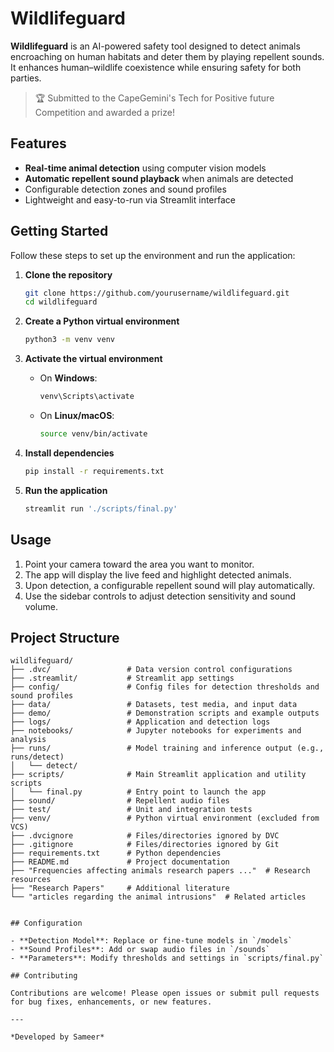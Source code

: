 # Wildlifeguard

**Wildlifeguard** is an AI-powered safety tool designed to detect animals encroaching on human habitats and deter them by playing repellent sounds. It enhances human–wildlife coexistence while ensuring safety for both parties.

> 🏆 Submitted to the CapeGemini's Tech for Positive future Competition and awarded a prize!

## Features

* **Real-time animal detection** using computer vision models
* **Automatic repellent sound playback** when animals are detected
* Configurable detection zones and sound profiles
* Lightweight and easy-to-run via Streamlit interface

## Getting Started

Follow these steps to set up the environment and run the application:

1. **Clone the repository**

   ```bash
   git clone https://github.com/yourusername/wildlifeguard.git
   cd wildlifeguard
   ```

2. **Create a Python virtual environment**

   ```bash
   python3 -m venv venv
   ```

3. **Activate the virtual environment**

   * On **Windows**:

     ```bash
     venv\Scripts\activate
     ```
   * On **Linux/macOS**:

     ```bash
     source venv/bin/activate
     ```

4. **Install dependencies**

   ```bash
   pip install -r requirements.txt
   ```

5. **Run the application**

   ```bash
   streamlit run './scripts/final.py'
   ```

## Usage

1. Point your camera toward the area you want to monitor.
2. The app will display the live feed and highlight detected animals.
3. Upon detection, a configurable repellent sound will play automatically.
4. Use the sidebar controls to adjust detection sensitivity and sound volume.

## Project Structure

```plaintext
wildlifeguard/
├── .dvc/                 # Data version control configurations
├── .streamlit/           # Streamlit app settings
├── config/               # Config files for detection thresholds and sound profiles
├── data/                 # Datasets, test media, and input data
├── demo/                 # Demonstration scripts and example outputs
├── logs/                 # Application and detection logs
├── notebooks/            # Jupyter notebooks for experiments and analysis
├── runs/                 # Model training and inference output (e.g., runs/detect)
│   └── detect/
├── scripts/              # Main Streamlit application and utility scripts
│   └── final.py          # Entry point to launch the app
├── sound/                # Repellent audio files
├── test/                 # Unit and integration tests
├── venv/                 # Python virtual environment (excluded from VCS)
├── .dvcignore            # Files/directories ignored by DVC
├── .gitignore            # Files/directories ignored by Git
├── requirements.txt      # Python dependencies
├── README.md             # Project documentation
├── "Frequencies affecting animals research papers ..."  # Research resources
├── "Research Papers"     # Additional literature
└── "articles regarding the animal intrusions"  # Related articles
```

```

## Configuration

- **Detection Model**: Replace or fine-tune models in `/models`
- **Sound Profiles**: Add or swap audio files in `/sounds`
- **Parameters**: Modify thresholds and settings in `scripts/final.py`

## Contributing

Contributions are welcome! Please open issues or submit pull requests for bug fixes, enhancements, or new features.

---

*Developed by Sameer*

```
